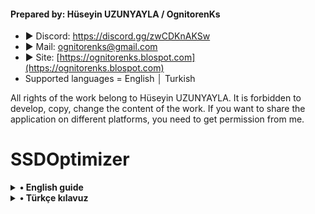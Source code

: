 #### Prepared by: Hüseyin UZUNYAYLA / OgnitorenKs
- ► Discord: https://discord.gg/zwCDKnAKSw
- ► Mail: ognitorenks@gmail.com
- ► Site: [https://ognitorenks.blospot.com](https://ognitorenks.blospot.com)
- Supported languages = English │ Turkish

All rights of the work belong to Hüseyin UZUNYAYLA. It is forbidden to develop, copy, change the content of the work. If you want to share the application on different platforms, you need to get permission from me.

# SSDOptimizer



<details><B><summary> • English guide</B></summary>
-Translated from Turkish to English with "www.deepl.com/translator"

![Repo1](https://raw.githubusercontent.com/OgnitorenKs/SSD_Optimizer/main/.github/EN.png)

<details><B><summary> 1 - Hibernate</B></summary>
When you put the computer into hibernation, it stores the current settings, open files and all programs in the system file "hiberfil.sys". It uses this data to boot the system quickly. SSDs do not need this service as they boot up fast anyway. It will perform a considerable write operation on the disk. This has a negative impact on SSD health.
</details><details><B><summary> 2 - Time stamp</B></summary>
Windows stores the access time for each file. This can cause write errors. Unnecessary writes will negatively affect SSD health.
</details><details><B><summary> 3 - Fast boot</B></summary>
This service prevents the system from shutting down completely. You can think of it as a kind of sleep mode. When you start the computer, it tries to boot the system quickly using the data it has temporarily stored. This service can cause errors in booting. Also, although you shut down the system, the hardware continues to run.
</details><details><B><summary> 4 - Thumbnail cache</B></summary>
Turns off Windows' thumbnail cache. For SSDs, this service is unnecessary. If you have a lot of photos on your system and store them on HDD, you can keep this service on.
</details><details><B><summary> 5 - Ram caching</B></summary>
It tries to compensate for the performance loss of the HDD by keeping 2GB or more of data in Ram memory. Turning this setting off reduces the NT kernel's interference with the disk and ensures stable performance.
</details><details><B><summary> 6 - Prefetch</B></summary>
It allows frequently used applications to be preloaded into RAM. This is an unnecessary service for SSDs. To preserve SSD health by turning off unnecessary caching, it's best to keep this service off.
</details><details><B><summary> 7 - Boot file defragmentation</B></summary>
SSDs by their very nature do not require disk consolidation. This process does more harm than good. For HDDs, this service is necessary and should be performed regularly. For SSD health, it is better to turn off the service.
</details><details><B><summary> 8 - Windows event log</B></summary>
Windows permanently saves all states for the system. This causes unnecessary disk writes. For SSD health, it is better to keep the service turned off.
</details><details><B><summary> 9 - Short names [8dot3]</B></summary>
It is required for compatibility with older 16-bit DOS applications. Current programs do not need it. This service writes short names to files and folders for quick access. It is better to turn it off as this unnecessary writing can have a negative impact on disk health.
</details><details><B><summary> 10 - Trim</B></summary>
Your SSD must support this feature. You can check this on the manufacturer page. Trim is the process of deleting unnecessary data that is not used in SSD memory. This deletes unnecessary data and improves the performance of the SSD. 
The Trim function depends on the Disk defragmentation service. The disk defragmentation service detects if your hardware has SSDs and does not perform disk defragmentation for SSDs, but instead applies the Trim function.
</details><details><B><summary> 11 - Disk defragmentation</B></summary>
This service is especially important for HDDs. Because without disk defragmentation, HDD memory cells will be divided, which will negatively affect its performance and health.
This service was considered harmful for SSDs due to bugs in the early days. However, with updates, it is indispensable for SSDs. Because the Trim function depends on this service. Therefore, if this service is turned off, Trim will not work. This will negatively affect SSD performance and health.
</details><details><B><summary> 12 - Font cache</B></summary>
Optimizes the performance of applications by caching commonly used font data.
</details><details><B><summary> 13 - Windows Search</B></summary>
Windows creates an index file to speed up the search. This causes a reduction in SSD life. If you do not use this feature, it is recommended to turn it off
</details>
</details>
<details><B><summary> • Türkçe kılavuz</B></summary>

![Repo1](https://raw.githubusercontent.com/OgnitorenKs/SSD_Optimizer/main/.github/TR.png)

<details><B><summary> 1 - Hazırda beklet</B></summary>
Bilgisayarı hazırda beklet moduna aldığınızda mevcut ayarlar, açık dosyaları ve tüm programları "hiberfil.sys" sistem dosyası içinde saklar. Sistemi hızlı açmak için bu verileri kullanır. SSD'ler zaten hızlı açıldığı için bu hizmete gerek yoktur. Disk üzerinde hatırı sayılır bir yazma işlemi yapacaktır. Bu da SSD sağlığını olumsuz etkileyen bir durumdur.
</details><details><B><summary> 2 - Zaman damgası</B></summary>
Windows her dosya için erişim süresini depolar. Bundan kaynaklı yazma hataları oluşabiliyor. Gereksiz yazma işlemi SSD sağlığını olumsuz etkileyecektir.
</details><details><B><summary> 3 - Hızlı başlat</B></summary>
Bu hizmet sistemin tamamen kapanmasını engeller. Bir nevi uyku modu gibi düşünebilirsiniz. Bilgisayarı başlattığınızda geçici olarak depoladığı verileri kullanarak hızlı bir şekilde sistemi açmaya çalışır. Bu hizmet önyüklemelerde hatalar sebebiyet verebilir. Ayrıca sistemi kapatmanıza rağmen donanım çalışmaya devam etmektedir.
</details><details><B><summary> 4 - Küçük resim önbelleği</B></summary>
Windows'un küçük resim önbelliğini kapatır. SSD'ler için bu hizmet gereksizdir. Sisteminizde çok fazla fotoğraf var ve bunları HDD içinde saklıyorsanız bu hizmeti açık tutabilirsiniz.
</details><details><B><summary> 5 - Ram bellekleme</B></summary>
2GB ve üzeri veriyi Ram belleğinde tutarak HDD'nin performans kaybını gidermeye çalışır. Bu ayarın kapatılması NT çekirdeğinin diske müdahalesini azaltır ve stabil bir performans sunmasını sağlar.
</details><details><B><summary> 6 - Hızlı getir [Prefecth]</B></summary>
Sık kullanılan uygulamaların RAM'e önceden yüklenmesini sağlar. Bu SSD'ler için gereksiz bir hizmettir. Gereksiz önbelleklemeyi kapatarak SSD sağlığını korumak için bu hizmeti kapalı tutmanızda fayda var.
</details><details><B><summary> 7 - Önyükleme dosya birleşimi</B></summary>
SSD'ler yapıları itibariyle disk birleşimi istemezler. Bu işlemin faydadan çok zararı vardır. HDD'ler için bu hizmet gereklidir ve düzenli bir şekilde yapılmalıdır. SSD sağlığı için hizmeti kapatmanızda fayda var.
</details><details><B><summary> 8 - Windows olay günlüğü</B></summary>
Windows sistem için olan tüm durumları kalıcı olarak kayıt eder. Bu durum gereksiz disk yazma işlemine neden olur. SSD sağlığı için hizmeti kapalı tutmakta fayda var.
</details><details><B><summary> 9 - Kısa adlar [8dot3]</B></summary>
Eski 16-bit DOS uygulamalarla uyumluluk için gereklidir. Mevcut programların buna ihtiyacı yoktur. Bu hizmet hızlı erişim için dosya ve klasörlere kısa adlar ile kayıt eder. Bu gereksiz yazma işlemi disk sağlığını olumsuz etkileyeceği için kapatmakta fayda var.
</details><details><B><summary> 10 - Trim</B></summary>
Bu özellik için SSD'nizin desteği olması gerekmektedir. Üretici sayfasından bunu kontrol edebilirsiniz. Trim SSD belleklerinde kullanılmayan gereksiz verileri silme işlemidir. Bu işlem ile gereksiz veriler silinir ve SSD'nin performansı artar. 
Trim işlevi Disk birleştirme hizmetine bağlıdır. Disk birleştirme hizmeti donanımınızda SSD olup olmadığını tespit eder ve SSD'ler için disk birleştirme yapmaz bunun yerine Trim işlevini uygular.
</details><details><B><summary> 11 - Disk birleştirme</B></summary>
Bu hizmet özellikle HDD'ler için çok önemlidir. Çünkü disk birleştirme yapılmadığında HDD bellek hücreleri bölündüğü için performans ve sağlığını olumsuz etkileyecektir
Bu hizmet ilk zamanlardaki hatalardan dolayı SSD'ler için zararlı olarak akıllarda kaldı. Ancak güncellemelerle birlikte SSD'lerde içinde vazgeçilmezdir. Çünkü Trim işlevi bu hizmete bağlıdır. Dolayısıyla bu hizmet kapalı olursa Trim işlemi de çalışmayacaktır. Bu da SSD performansı ve sağlığını olumsuz etkileyecektir.
</details><details><B><summary> 12 - Yazı tipi önbelliği</B></summary>
Yaygın olarak kullanılan yazı tipi verilerini önbelleğe alarak uygulamaların performansını optimize eder.
</details><details><B><summary> 13 - Windows Arama</B></summary>
Aramayı hızlandırmak için Windows dizin dosyası oluşturur. Bu işlem SSD ömrünün kısalmasına neden olur. Bu özelliği kullanmıyorsanız kapatmanız tavsiye edilir
</details>

</details>
